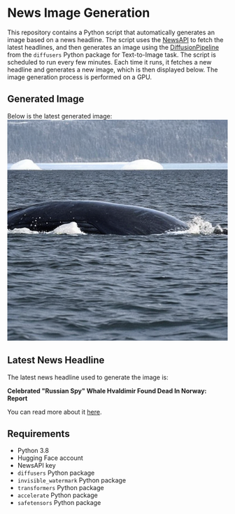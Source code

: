 # News Image Generation
This repository contains a Python script that automatically generates an image based on a news headline. The script uses the [NewsAPI](https://newsapi.org/) to fetch the latest headlines, and then generates an image using the [DiffusionPipeline](https://github.com/huggingface/diffusers) from the `diffusers` Python package for Text-to-Image task.
The script is scheduled to run every few minutes. Each time it runs, it fetches a new headline and generates a new image, which is then displayed below. The image generation process is performed on a GPU.

## Generated Image
Below is the latest generated image:
![Generated Image](image.png)

## Latest News Headline
The latest news headline used to generate the image is:

**Celebrated "Russian Spy" Whale Hvaldimir Found Dead In Norway: Report**

You can read more about it [here](https://news.google.com/rss/articles/CBMiqgFBVV95cUxQUTNBZlktazdlWkVhT0E3czlqeVlqeWZmempMZVpMMF9RdFA0WGhxX19iVDQ0TThPdk9wbWVSZEhlcFJTZkZBeHdyVEdGR3hDTGVENTZVcldsZjBwTVhtV0NDTmltRWJvc1prS1MxaWpqRGNqd0FZbWpWeU1yWkxkNWVhVDZLZ0txRVNvaFZwbDNnXzRmeTBEVzZRSFhxZTMxOWZjVW84NER4QdIBsgFBVV95cUxQTUVhSVJRNGJFUzhSLUZsNzBlVzRuRWJtYUtyLXk5Nk5Jb0dydl83TzhpMWljaUU0Vk1FYkRqTEFNb0d4Z1gwQmhqSDB1Rjd0dGd2dkRjSktxUG15cnBiQkIxZl9jcW0tWnBYN2xRa0VUWU5ILWVYRExUWjdKV1VDdU9GeWM0TXNNcDNvOE9TTW82VVlGWVBDWDVNUzdDSklueF9zblFtZlZkYndFLXlCcnBn?oc=5).

## Requirements
- Python 3.8
- Hugging Face account
- NewsAPI key
- `diffusers` Python package
- `invisible_watermark` Python package
- `transformers` Python package
- `accelerate` Python package
- `safetensors` Python package
